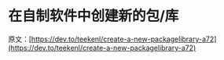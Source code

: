 # 在自制软件中创建新的包/库

原文：[https://dev.to/teekenl/create-a-new-packagelibrary-a72](https://dev.to/teekenl/create-a-new-packagelibrary-a72)